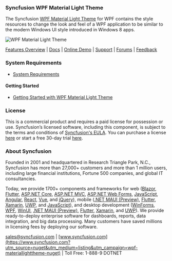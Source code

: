 ### Syncfusion WPF Material Light Theme
The Syncfusion [WPF Material Light Theme](https://www.syncfusion.com/wpf-controls/themestudio?utm_source=nuget&utm_medium=listing&utm_campaign=wpf-materiallighttheme-nuget) for WPF contains the style resources to change the look and feel of a WPF application to be similar to the modern Windows UI style introduced in Windows 8 apps.

![WPF Material Light Theme](https://cdn.syncfusion.com/nuget-readme/wpf/wpf-materiallight.png)

[Features Overview](https://www.syncfusion.com/wpf-controls/themestudio?utm_source=nuget&utm_medium=listing&utm_campaign=wpf-materiallighttheme-nuget) | [Docs](https://help.syncfusion.com/wpf/themes/skin-manager?utm_source=nuget&utm_medium=listing&utm_campaign=wpf-materiallighttheme-nuget) | [Online Demo](https://github.com/syncfusion/wpf-demos?utm_source=nuget&utm_medium=listing&utm_campaign=wpf-materiallighttheme-nuget) | [Support](https://www.syncfusion.com/support/directtrac/incidents/newincident?utm_source=nuget&utm_medium=listing&utm_campaign=wpf-materiallighttheme-nuget) | [Forums](https://www.syncfusion.com/forums/wpf?utm_source=nuget&utm_medium=listing&utm_campaign=wpf-materiallighttheme-nuget) | [Feedback](https://www.syncfusion.com/feedback/wpf?utm_source=nuget&utm_medium=listing&utm_campaign=wpf-materiallighttheme-nuget)

### System Requirements

* [System Requirements](https://help.syncfusion.com/wpf/installation/system-requirements?utm_source=nuget&utm_medium=listing&utm_campaign=wpf-materiallighttheme-nuget)

#### Getting Started

* [Getting Started with WPF Material Light Theme](https://help.syncfusion.com/wpf/themes/skin-manager?utm_source=nuget&utm_medium=listing&utm_campaign=wpf-materiallighttheme-nuget)

### License

This is a commercial product and requires a paid license for possession or use. Syncfusion’s licensed software, including this component, is subject to the terms and conditions of [Syncfusion's EULA](https://www.syncfusion.com/eula/es/?utm_source=nuget&utm_medium=listing&utm_campaign=wpf-materiallighttheme-nuget). You can purchase a license [here](https://www.syncfusion.com/sales/products?utm_source=nuget&utm_medium=listing&utm_campaign=wpf-materiallighttheme-nuget) or start a free 30-day trial [here](https://www.syncfusion.com/account/manage-trials/start-trials?utm_source=nuget&utm_medium=listing&utm_campaign=wpf-materiallighttheme-nuget).

### About Syncfusion

Founded in 2001 and headquartered in Research Triangle Park, N.C., Syncfusion has more than 27,000+ customers and more than 1 million users, including large financial institutions, Fortune 500 companies, and global IT consultancies.
 
Today, we provide 1700+ components and frameworks for web ([Blazor](https://www.syncfusion.com/blazor-components?utm_source=nuget&utm_medium=listing&utm_campaign=wpf-materiallighttheme-nuget), [Flutter](https://www.syncfusion.com/flutter-widgets?utm_source=nuget&utm_medium=listing&utm_campaign=wpf-materiallighttheme-nuget), [ASP.NET Core](https://www.syncfusion.com/aspnet-core-ui-controls?utm_source=nuget&utm_medium=listing&utm_campaign=wpf-materiallighttheme-nuget), [ASP.NET MVC](https://www.syncfusion.com/aspnet-mvc-ui-controls?utm_source=nuget&utm_medium=listing&utm_campaign=wpf-materiallighttheme-nuget), [ASP.NET Web Forms](https://www.syncfusion.com/jquery/aspnet-webforms-ui-controls?utm_source=nuget&utm_medium=listing&utm_campaign=wpf-materiallighttheme-nuget), [JavaScript](https://www.syncfusion.com/javascript-ui-controls?utm_source=nuget&utm_medium=listing&utm_campaign=wpf-materiallighttheme-nuget), [Angular](https://www.syncfusion.com/angular-ui-components?utm_source=nuget&utm_medium=listing&utm_campaign=wpf-materiallighttheme-nuget), [React](https://www.syncfusion.com/react-ui-components?utm_source=nuget&utm_medium=listing&utm_campaign=wpf-materiallighttheme-nuget), [Vue](https://www.syncfusion.com/vue-ui-components?utm_source=nuget&utm_medium=listing&utm_campaign=wpf-materiallighttheme-nuget), and [jQuery](https://www.syncfusion.com/jquery-ui-widgets?utm_source=nuget&utm_medium=listing&utm_campaign=wpf-materiallighttheme-nuget)), mobile ([.NET MAUI (Preview)](https://www.syncfusion.com/maui-controls?utm_source=nuget&utm_medium=listing&utm_campaign=wpf-materiallighttheme-nuget), [Flutter](https://www.syncfusion.com/flutter-widgets?utm_source=nuget&utm_medium=listing&utm_campaign=wpf-materiallighttheme-nuget), [Xamarin](https://www.syncfusion.com/xamarin-ui-controls?utm_source=nuget&utm_medium=listing&utm_campaign=wpf-materiallighttheme-nuget), [UWP](https://www.syncfusion.com/uwp-ui-controls?utm_source=nuget&utm_medium=listing&utm_campaign=wpf-materiallighttheme-nuget), and [JavaScript](https://www.syncfusion.com/javascript-ui-controls?utm_source=nuget&utm_medium=listing&utm_campaign=wpf-materiallighttheme-nuget)), and desktop development ([WinForms](https://www.syncfusion.com/winforms-ui-controls?utm_source=nuget&utm_medium=listing&utm_campaign=wpf-materiallighttheme-nuget), [WPF](https://www.syncfusion.com/wpf-controls?utm_source=nuget&utm_medium=listing&utm_campaign=wpf-materiallighttheme-nuget), [WinUI](https://www.syncfusion.com/winui-controls?utm_source=nuget&utm_medium=listing&utm_campaign=wpf-materiallighttheme-nuget), [.NET MAUI (Preview)](https://www.syncfusion.com/maui-controls?utm_source=nuget&utm_medium=listing&utm_campaign=wpf-materiallighttheme-nuget), [Flutter](https://www.syncfusion.com/flutter-widgets?utm_source=nuget&utm_medium=listing&utm_campaign=wpf-materiallighttheme-nuget), [Xamarin](https://www.syncfusion.com/xamarin-ui-controls?utm_source=nuget&utm_medium=listing&utm_campaign=wpf-materiallighttheme-nuget), and [UWP](https://www.syncfusion.com/uwp-ui-controls?utm_source=nuget&utm_medium=listing&utm_campaign=wpf-materiallighttheme-nuget)). We provide ready-to-deploy enterprise software for dashboards, reports, data integration, and big data processing. Many customers have saved millions in licensing fees by deploying our software.

[sales@syncfusion.com](mailto:sales@syncfusion.com?Subject=Syncfusion%20WPF%20MaterialLight%20Theme%20-%20NuGet) | [www.syncfusion.com](https://www.syncfusion.com?utm_source=nuget&utm_medium=listing&utm_campaign=wpf-materiallighttheme-nuget) | Toll Free: 1-888-9 DOTNET


